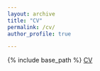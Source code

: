 ```yaml
---
layout: archive
title: "CV"
permalink: /cv/
author_profile: true

---
```


{% include base_path %}
[CV](https://davidstro.github.io/files/cvstrom2020.pdf)
